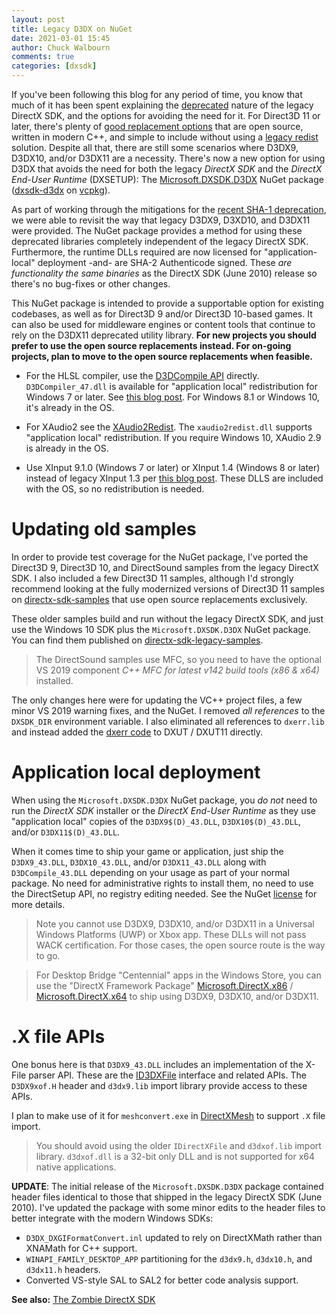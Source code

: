 ```yaml
---
layout: post
title: Legacy D3DX on NuGet
date: 2021-03-01 15:45
author: Chuck Walbourn
comments: true
categories: [dxsdk]
---
```


If you've been following this blog for any period of time, you know that much of it has been spent explaining the [deprecated](https://docs.microsoft.com/en-us/windows/win32/directx-sdk--august-2009-) nature of the legacy DirectX SDK, and the options for avoiding the need for it. For Direct3D 11 or later, there's plenty of [good replacement options](https://walbourn.github.io/living-without-d3dx/) that are open source, written in modern C++, and simple to include without using a [legacy redist](https://walbourn.github.io/not-so-direct-setup/) solution. Despite all that, there are still some scenarios where D3DX9, D3DX10, and/or D3DX11 are a necessity. There's now a new option for using D3DX that avoids the need for both the legacy *DirectX SDK* and the *DirectX End-User Runtime* (DXSETUP): The [Microsoft.DXSDK.D3DX](https://www.nuget.org/packages/Microsoft.DXSDK.D3DX) NuGet package ([dxsdk-d3dx](https://github.com/microsoft/vcpkg/tree/master/ports/dxsdk-d3dx) on [vcpkg](https://vcpkg.io/)).
<!--more-->

As part of working through the mitigations for the [recent SHA-1 deprecation](https://walbourn.github.io/where-is-the-directx-sdk-2021-edition/), we were able to revisit the way that legacy D3DX9, D3XD10, and D3DX11 were provided. The NuGet package provides a method for using these deprecated libraries completely independent of the legacy DirectX SDK. Furthermore, the runtime DLLs required are now licensed for "application-local" deployment -and- are SHA-2 Authenticode signed. These *are functionality the same binaries* as the DirectX SDK (June 2010) release so there's no bug-fixes or other changes.

This NuGet package is intended to provide a supportable option for existing codebases, as well as for Direct3D 9 and/or Direct3D 10-based games. It can also be used for middleware engines or content tools that continue to rely on the D3DX11 deprecated utility library. **For new projects you should prefer to use the open source replacements instead. For on-going projects, plan to move to the open source replacements when feasible.**

* For the HLSL compiler, use the [D3DCompile API](https://docs.microsoft.com/en-us/windows/win32/api/d3dcompiler/) directly. ``D3DCompiler_47.dll`` is available for "application local" redistribution for Windows 7 or later. See [this blog post](https://walbourn.github.io/hlsl-fxc-and-d3dcompile/). For Windows 8.1 or Windows 10, it's already in the OS.

* For XAudio2 see the [XAudio2Redist](https://aka.ms/XAudio2Redist). The ``xaudio2redist.dll`` supports "application local" redistribution. If you require Windows 10, XAudio 2.9 is already in the OS.

* Use XInput 9.1.0 (Windows 7 or later) or XInput 1.4 (Windows 8 or later) instead of legacy XInput 1.3 per [this blog post](https://walbourn.github.io/xinput-and-windows-8/). These DLLS are included with the OS, so no redistribution is needed.

# Updating old samples

In order to provide test coverage for the NuGet package, I've ported the Direct3D 9, Direct3D 10, and DirectSound samples from the legacy DirectX SDK. I also included a few Direct3D 11 samples, although I'd strongly recommend looking at the fully modernized versions of Direct3D 11 samples on [directx-sdk-samples](https://github.com/walbourn/directx-sdk-samples/wiki) that use open source replacements exclusively.

These older samples build and run without the legacy DirectX SDK, and just use the Windows 10 SDK plus the ``Microsoft.DXSDK.D3DX`` NuGet package. You can find them published on [directx-sdk-legacy-samples](https://github.com/walbourn/directx-sdk-legacy-samples).

> The DirectSound samples use MFC, so you need to have the optional VS 2019 component *C++ MFC for latest v142 build tools (x86 & x64)* installed.

The only changes here were for updating the VC++ project files, a few minor VS 2019 warning fixes, and the NuGet. I removed *all references* to the ``DXSDK_DIR`` environment variable. I also eliminated all references to ``dxerr.lib`` and instead added the [dxerr code](https://walbourn.github.io/wheres-dxerr-lib/) to DXUT / DXUT11 directly.

# Application local deployment

When using the ``Microsoft.DXSDK.D3DX`` NuGet package, you *do not* need to run the *DirectX SDK* installer or the *DirectX End-User Runtime* as they use "application local" copies of the ``D3DX9$(D)_43.DLL``, ``D3DX10$(D)_43.DLL``, and/or ``D3DX11$(D)_43.DLL``.

When it comes time to ship your game or application, just ship the ``D3DX9_43.DLL``, ``D3DX10_43.DLL``, and/or ``D3DX11_43.DLL`` along with ``D3DCompile_43.DLL`` depending on your usage as part of your normal package. No need for administrative rights to install them, no need to use the DirectSetup API, no registry editing needed. See the NuGet [license](https://www.nuget.org/packages/Microsoft.DXSDK.D3DX/9.29.952.3/License) for more details.

> Note you cannot use D3DX9, D3DX10, and/or D3DX11 in a Universal Windows Platforms (UWP) or Xbox app. These DLLs will not pass WACK certification. For those cases, the open source route is the way to go.

> For Desktop Bridge "Centennial" apps in the Windows Store, you can use the "DirectX Framework Package" [Microsoft.DirectX.x86](https://aka.ms/directx_x86_appx) / [Microsoft.DirectX.x64](https://aka.ms/directx_x64_appx) to ship using D3DX9, D3DX10, and/or D3DX11.

# .X file APIs

One bonus here is that ``D3DX9_43.DLL`` includes an implementation of the X-File parser API. These are the [ID3DXFile](https://docs.microsoft.com/en-us/windows/win32/direct3d9/dx9-graphics-reference-d3dx-x-file) interface and related APIs. The ``D3DX9xof.H`` header and ``d3dx9.lib`` import library provide access to these APIs.

I plan to make use of it for ``meshconvert.exe`` in [DirectXMesh](https://github.com/microsoft/DirectXMesh) to support ``.X`` file import.

> You should avoid using the older ``IDirectXFile`` and ``d3dxof.lib`` import library. ``d3dxof.dll`` is a 32-bit only DLL and is not supported for x64 native applications.

<b>UPDATE</b>: The initial release of the ``Microsoft.DXSDK.D3DX`` package contained header files identical to those that shipped in the legacy DirectX SDK (June 2010). I've updated the package with some minor edits to the header files to better integrate with the modern Windows SDKs:

* ``D3DX_DXGIFormatConvert.inl`` updated to rely on DirectXMath rather than XNAMath for C++ support.
* ``WINAPI_FAMILY_DESKTOP_APP`` partitioning for the ``d3dx9.h``, ``d3dx10.h``, and ``d3dx11.h`` headers.
* Converted VS-style SAL to SAL2 for better code analysis support.

<b>See also:</b> [The Zombie DirectX SDK](https://walbourn.github.io/the-zombie-directx-sdk/)
